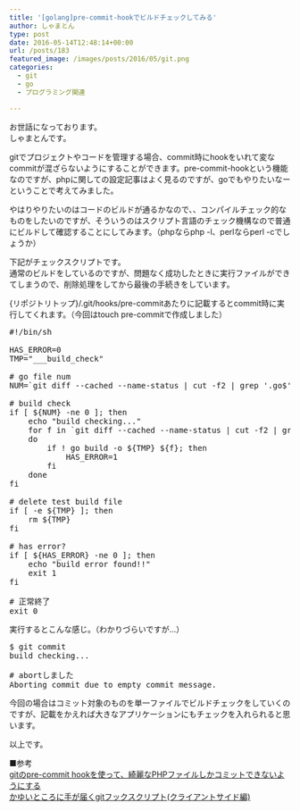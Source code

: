 ```yaml
---
title: '[golang]pre-commit-hookでビルドチェックしてみる'
author: しゃまとん
type: post
date: 2016-05-14T12:48:14+00:00
url: /posts/183
featured_image: /images/posts/2016/05/git.png
categories:
  - git
  - go
  - プログラミング関連

---
```

お世話になっております。  
しゃまとんです。

gitでプロジェクトやコードを管理する場合、commit時にhookをいれて変なcommitが混ざらないようにすることができます。pre-commit-hookという機能なのですが、phpに関しての設定記事はよく見るのですが、goでもやりたいなーということで考えてみました。

やはりやりたいのはコードのビルドが通るかなので、、コンパイルチェック的なものをしたいのですが、そういうのはスクリプト言語のチェック機構なので普通にビルドして確認することにしてみます。（phpならphp -l、perlならperl -cでしょうか）

下記がチェックスクリプトです。  
通常のビルドをしているのですが、問題なく成功したときに実行ファイルができてしまうので、削除処理をしてから最後の手続きをしています。

{リポジトリトップ}/.git/hooks/pre-commitあたりに記載するとcommit時に実行してくれます。（今回はtouch pre-commitで作成しました）

<pre class="brush: text; gutter: true">#!/bin/sh

HAS_ERROR=0
TMP="___build_check"

# go file num
NUM=`git diff --cached --name-status | cut -f2 | grep &#039;.go$&#039; | wc -l`

# build check
if [ ${NUM} -ne 0 ]; then
    echo "build checking..."
    for f in `git diff --cached --name-status | cut -f2 | grep &#039;.go$&#039;`;
    do
        if ! go build -o ${TMP} ${f}; then
            HAS_ERROR=1
        fi
    done
fi

# delete test build file
if [ -e ${TMP} ]; then
    rm ${TMP}
fi

# has error?
if [ ${HAS_ERROR} -ne 0 ]; then
    echo "build error found!!"
    exit 1
fi

# 正常終了
exit 0</pre>

実行するとこんな感じ。（わかりづらいですが&#8230;）

<pre class="brush: bash; gutter: true">$ git commit
build checking...

# abortしました
Aborting commit due to empty commit message.</pre>

今回の場合はコミット対象のものを単一ファイルでビルドチェックをしていくのですが、記載をかえれば大きなアプリケーションにもチェックを入れられると思います。

以上です。

■参考  
<a href="http://blog.manaten.net/entry/645" target="_blank">gitのpre-commit hookを使って、綺麗なPHPファイルしかコミットできないようにする<br /> </a><a href="http://www.unitrust.co.jp/%E3%81%8B%E3%82%86%E3%81%84%E3%81%A8%E3%81%93%E3%82%8D%E3%81%AB%E6%89%8B%E3%81%8C%E5%B1%8A%E3%81%8Fgit%E3%83%95%E3%83%83%E3%82%AF%E3%82%B9%E3%82%AF%E3%83%AA%E3%83%97%E3%83%88%E3%82%AF%E3%83%A9/" target="_blank">かゆいところに手が届くgitフックスクリプト(クライアントサイド編)</a>